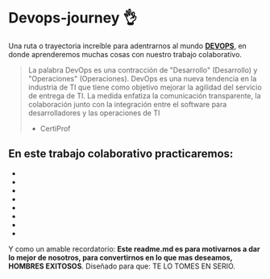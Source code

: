 # Devops-journey 👌
Una ruta o trayectoria increíble para adentrarnos al mundo [**DEVOPS**](https://platzi.com/blog/que-es-devops/ "DEVOPS"), en donde aprenderemos muchas cosas con nuestro trabajo colaborativo.


> La palabra DevOps es una contracción de 
"Desarrollo" (Desarrollo) y "Operaciones" (Operaciones).
DevOps es una nueva tendencia en la industria de TI que tiene como objetivo 
mejorar la agilidad del servicio de entrega de TI. 
La medida enfatiza la comunicación transparente, la colaboración junto con 
la integración entre el software para desarrolladores y las
operaciones de TI
> - CertiProf

## En este trabajo colaborativo practicaremos:

* 
* 
* 
* 
* 
* 
* 
* 

Y como un amable recordatorio: **Este readme.md es para motivarnos a dar lo mejor de nosotros, para convertirnos en lo que mas deseamos, HOMBRES EXITOSOS**.  Diseñado para que: TE LO TOMES EN SERIO.
